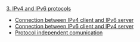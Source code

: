 
[3. IPv4 and IPv6 protocols](https://github.com/lukaszgrudnik/miniature-dollop/tree/main/3.%20IPv4%20and%20IPv6%20protocols)
  - [Connection between IPv4 client and IPv6 server](https://github.com/lukaszgrudnik/miniature-dollop/tree/main/3.%20IPv4%20and%20IPv6%20protocols/Connection%20between%20IPv4%20client%20and%20IPv6%20server)
  - [Connection between IPv6 client and IPv4 server](https://github.com/lukaszgrudnik/miniature-dollop/tree/main/3.%20IPv4%20and%20IPv6%20protocols/Connection%20between%20IPv6%20client%20and%20IPv4%20server)
  - [Protocol independent comunication]()
